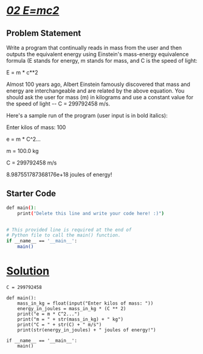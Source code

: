 # [*02 E=mc2*](https://colab.research.google.com/drive/1ID0d6eAZm7O9okOYKUWA_gbpePODk3Iv?authuser=4#scrollTo=qZ_6GA94OWE1&line=13&uniqifier=1)

## Problem Statement

Write a program that continually reads in mass from the user and then outputs the equivalent energy using Einstein's mass-energy equivalence formula (E stands for energy, m stands for mass, and C is the speed of light:

E = m * c**2

Almost 100 years ago, Albert Einstein famously discovered that mass and energy are interchangeable and are related by the above equation. You should ask the user for mass (m) in kilograms and use a constant value for the speed of light -- C = 299792458 m/s.

Here's a sample run of the program (user input is in bold italics):

Enter kilos of mass: 100 

e = m * C^2... 

m = 100.0 kg 

C = 299792458 m/s 

8.987551787368176e+18 joules of energy!

## Starter Code

```bash
def main():
    print("Delete this line and write your code here! :)")


# This provided line is required at the end of
# Python file to call the main() function.
if __name__ == '__main__':
    main()
```

# [Solution](https://colab.research.google.com/drive/1ID0d6eAZm7O9okOYKUWA_gbpePODk3Iv?authuser=4#scrollTo=qZ_6GA94OWE1&line=13&uniqifier=1)

```
C = 299792458

def main():
    mass_in_kg = float(input("Enter kilos of mass: "))
    energy_in_joules = mass_in_kg * (C ** 2)
    print("e = m * C^2...")
    print("m = " + str(mass_in_kg) + " kg")
    print("C = " + str(C) + " m/s")
    print(str(energy_in_joules) + " joules of energy!")

if __name__ == '__main__':
    main()
```


